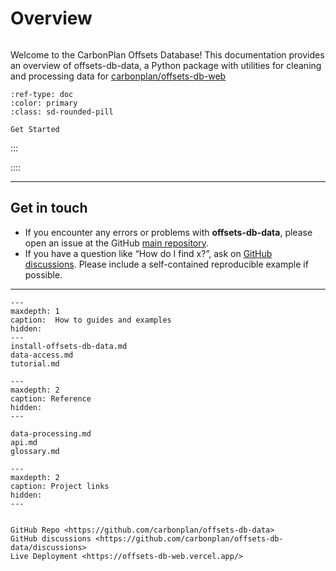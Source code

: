 # Overview

```{rubric} Offsets-DB Data

```

Welcome to the CarbonPlan Offsets Database! This documentation provides an overview of offsets-db-data, a Python package with utilities for cleaning and processing data for [carbonplan/offsets-db-web](https://github.com/carbonplan/offsets-db-web)

```{button-ref} install-offsets-db-data
:ref-type: doc
:color: primary
:class: sd-rounded-pill

Get Started
```

:::

::::

---

## Get in touch

- If you encounter any errors or problems with **offsets-db-data**, please open an issue at the GitHub [main repository](http://github.com/carbonplan/offsets-db-data/issues).
- If you have a question like “How do I find x?”, ask on [GitHub discussions](https://github.com/carbonplan/offsets-db-data/discussions). Please include a self-contained reproducible example if possible.

---

```{toctree}
---
maxdepth: 1
caption:  How to guides and examples
hidden:
---
install-offsets-db-data.md
data-access.md
tutorial.md
```

```{toctree}
---
maxdepth: 2
caption: Reference
hidden:
---

data-processing.md
api.md
glossary.md
```

```{toctree}
---
maxdepth: 2
caption: Project links
hidden:
---


GitHub Repo <https://github.com/carbonplan/offsets-db-data>
GitHub discussions <https://github.com/carbonplan/offsets-db-data/discussions>
Live Deployment <https://offsets-db-web.vercel.app/>

```
